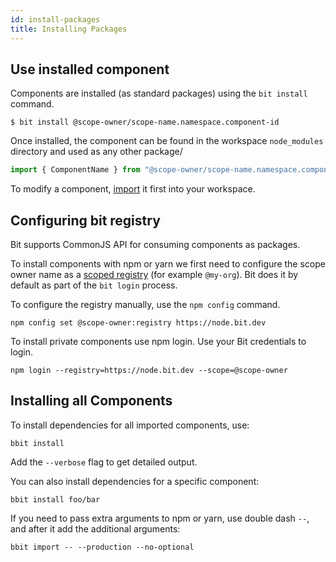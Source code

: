 ```yaml
---
id: install-packages
title: Installing Packages
---
```


## Use installed component

Components are installed (as standard packages) using the `bit install` command.

```shell
$ bit install @scope-owner/scope-name.namespace.component-id
```

Once installed, the component can be found in the workspace `node_modules` directory and used as any other package/

```javascript
import { ComponentName } from "@scope-owner/scope-name.namespace.component-name";
```

To modify a component, [import](/docs/modifying-sourced-components) it first into your workspace.

## Configuring bit registry

Bit supports CommonJS API for consuming components as packages.

To install components with npm or yarn we first need to configure the scope owner name as a [scoped registry](https://docs.npmjs.com/misc/scope#associating-a-scope-with-a-registry) (for example `@my-org`). Bit does it by default as part of the `bit login` process.

To configure the registry manually, use the `npm config` command.

```shell
npm config set @scope-owner:registry https://node.bit.dev
```

To install private components use npm login. Use your Bit credentials to login.

```shell
npm login --registry=https://node.bit.dev --scope=@scope-owner
```

## Installing all Components

To install dependencies for all imported components, use:

```shell
bbit install
```

Add the `--verbose` flag to get detailed output.

You can also install dependencies for a specific component:

```shell
bbit install foo/bar
```

If you need to pass extra arguments to npm or yarn, use double dash `--`, and after it add the additional arguments:

```shell
bbit import -- --production --no-optional
```
